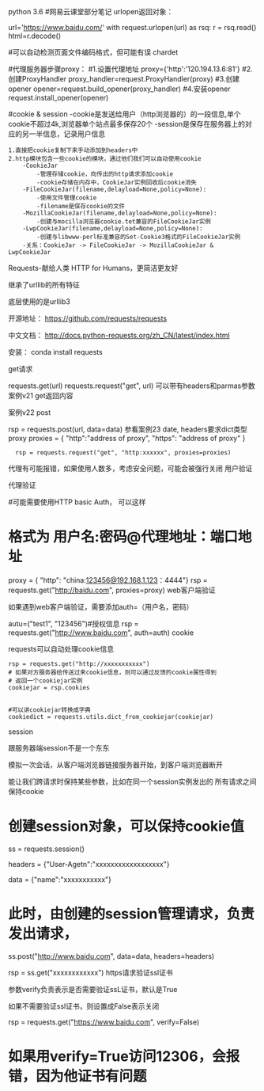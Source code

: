 python 3.6
#网易云课堂部分笔记
urlopen返回对象：

url='https://www.baidu.com/'
    with request.urlopen(url) as rsq:
    r = rsq.read()    
    html=r.decode()
    
#可以自动检测页面文件编码格式，但可能有误
    chardet


#代理服务器步骤proxy：
    #1.设置代理地址
    proxy={'http':'120.194.13.6:81'}
    #2.创建ProxyHandler
    proxy_handler=request.ProxyHandler(proxy)
    #3.创建opener
    opener=request.build_opener(proxy_handler)
    #4.安装opener
    request.install_opener(opener)

#cookie & session
    -cookie是发送给用户（http浏览器的）的一段信息,单个cookie不超过4k,浏览器单个站点最多保存20个
    -session是保存在服务器上的对应的另一半信息，记录用户信息
    
    1.直接把cookie复制下来手动添加到headers中
    2.http模块包含一些cookie的模块，通过他们我们可以自动使用cookie
        -CookieJar
            -管理存储cookie，向传出的http请求添加cookie
            -cookie存储在内存中，CookieJar实例回收后cookie消失
        -FileCookieJar(filename,delayload=None,policy=None):
            -使用文件管理cookie
            -filename是保存cookie的文件
        -MozillaCookieJar(filename,delayload=None,policy=None):
            -创建与mocilla浏览器cookie.tet兼容的FileCookieJar实例
        -LwpCookieJar(filename,delayload=None,policy=None):
            -创建与libwww-perl标准兼容的Set-Cookie3格式的FileCookieJar实例
        -关系：CookieJar -> FileCookieJar -> MozillaCookieJar & LwpCookieJar
      
      
Requests-献给人类
HTTP for Humans，更简洁更友好

继承了urllib的所有特征

底层使用的是urllib3

开源地址： https://github.com/requests/requests

中文文档： http://docs.python-requests.org/zh_CN/latest/index.html

安装： conda install requests

get请求

requests.get(url)
requests.request("get", url)
可以带有headers和parmas参数
案例v21
get返回内容

案例v22
post

rsp = requests.post(url, data=data)
参看案例23
date, headers要求dict类型
proxy
      proxies = {
      "http":"address of proxy",
      "https": "address of proxy"
      }
      
      rsp = requests.request("get", "http:xxxxxx", proxies=proxies)
代理有可能报错，如果使用人数多，考虑安全问题，可能会被强行关闭
用户验证

代理验证

  #可能需要使用HTTP basic Auth， 可以这样
  # 格式为  用户名:密码@代理地址：端口地址
  proxy = { "http": "china:123456@192.168.1.123：4444"}
  rsp = requests.get("http://baidu.com", proxies=proxy)
web客户端验证

如果遇到web客户端验证，需要添加auth=（用户名，密码）

  autu=("test1", "123456")#授权信息
  rsp = requests.get("http://www.baidu.com", auth=auth)
cookie

requests可以自动处理cookie信息

    rsp = requests.get("http://xxxxxxxxxxx")
    # 如果对方服务器给传送过来cookie信息，则可以通过反馈的cookie属性得到
    # 返回一个cookiejar实例
    cookiejar = rsp.cookies   
    
    
    #可以讲cookiejar转换成字典
    cookiedict = requests.utils.dict_from_cookiejar(cookiejar)         
session

跟服务器端session不是一个东东

模拟一次会话，从客户端浏览器链接服务器开始，到客户端浏览器断开

能让我们跨请求时保持某些参数，比如在同一个session实例发出的 所有请求之间保持cookie

  # 创建session对象，可以保持cookie值
  ss = requests.session()
  
  headers = {"User-Agetn":"xxxxxxxxxxxxxxxxxx"}
  
  data = {"name":"xxxxxxxxxxx"}
  
  # 此时，由创建的session管理请求，负责发出请求，
  ss.post("http://www.baidu.com", data=data, headers=headers)
  
  rsp = ss.get("xxxxxxxxxxxx")
https请求验证ssl证书

参数verify负责表示是否需要验证ssL证书，默认是True

如果不需要验证ssl证书，则设置成False表示关闭

  rsp = requests.get("https://www.baidu.com", verify=False)
  # 如果用verify=True访问12306，会报错，因为他证书有问题 